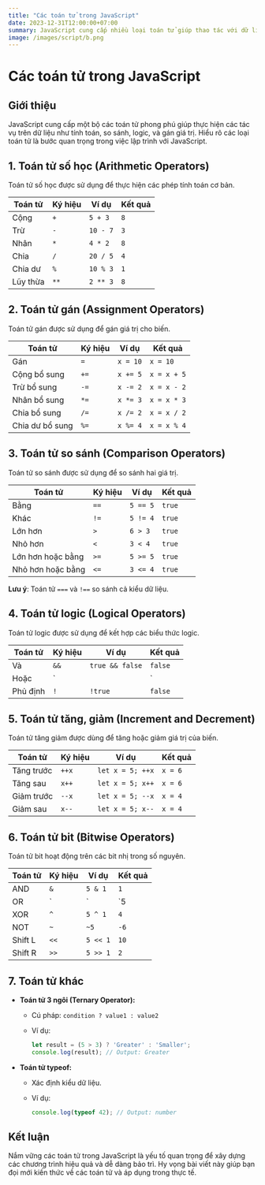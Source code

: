 ```yaml
---
title: "Các toán tử trong JavaScript"
date: 2023-12-31T12:00:00+07:00
summary: JavaScript cung cấp nhiều loại toán tử giúp thao tác với dữ liệu. Bài viết này sẽ tổng hợp các loại toán tử và cung cấp ví dụ minh họ.
image: /images/script/b.png
---
```


# Các toán tử trong JavaScript

## Giới thiệu
JavaScript cung cấp một bộ các toán tử phong phú giúp thực hiện các tác vụ trên dữ liệu như tính toán, so sánh, logic, và gán giá trị. Hiểu rõ các loại toán tử là bước quan trọng trong việc lập trình với JavaScript.


## **1. Toán tử số học (Arithmetic Operators)**
Toán tử số học được sử dụng để thực hiện các phép tính toán cơ bản.

| Toán tử | Ký hiệu | Ví dụ           | Kết quả |
|------------|---------|----------------|----------|
| Cộng      | `+`     | `5 + 3`        | `8`      |
| Trừ        | `-`     | `10 - 7`       | `3`      |
| Nhân       | `*`     | `4 * 2`        | `8`      |
| Chia       | `/`     | `20 / 5`       | `4`      |
| Chia dư    | `%`     | `10 % 3`       | `1`      |
| Lũy thừa  | `**`    | `2 ** 3`       | `8`      |


## **2. Toán tử gán (Assignment Operators)**
Toán tử gán được sử dụng để gán giá trị cho biến.

| Toán tử | Ký hiệu | Ví dụ           | Kết quả |
|------------|---------|----------------|----------|
| Gán        | `=`     | `x = 10`       | `x = 10` |
| Cộng bổ sung | `+=`    | `x += 5`       | `x = x + 5` |
| Trừ bổ sung  | `-=`    | `x -= 2`       | `x = x - 2` |
| Nhân bổ sung | `*=`    | `x *= 3`       | `x = x * 3` |
| Chia bổ sung  | `/=`    | `x /= 2`       | `x = x / 2` |
| Chia dư bổ sung | `%=`    | `x %= 4`       | `x = x % 4` |


## **3. Toán tử so sánh (Comparison Operators)**
Toán tử so sánh được sử dụng để so sánh hai giá trị.

| Toán tử          | Ký hiệu | Ví dụ        | Kết quả |
|--------------------|---------|---------------|----------|
| Bằng             | `==`    | `5 == 5`      | `true`   |
| Khác             | `!=`    | `5 != 4`      | `true`   |
| Lớn hơn         | `>`     | `6 > 3`       | `true`   |
| Nhỏ hơn         | `<`     | `3 < 4`       | `true`   |
| Lớn hơn hoặc bằng | `>=`    | `5 >= 5`      | `true`   |
| Nhỏ hơn hoặc bằng | `<=`    | `3 <= 4`      | `true`   |

 **Lưu ý**: Toán tử `===` và `!==` so sánh cả kiểu dữ liệu.


## **4. Toán tử logic (Logical Operators)**
Toán tử logic được sử dụng để kết hợp các biểu thức logic.

| Toán tử    | Ký hiệu | Ví dụ               | Kết quả |
|------------|---------|--------------------|----------|
| Và         | `&&`    | `true && false`   | `false`  |
| Hoặc      | `||`    | `true || false`   | `true`   |
| Phủ định  | `!`     | `!true`           | `false`  |


## **5. Toán tử tăng, giảm (Increment and Decrement)**
Toán tử tăng giảm được dùng để tăng hoặc giảm giá trị của biến.

| Toán tử     | Ký hiệu | Ví dụ     | Kết quả |
|-------------|---------|----------|----------|
| Tăng trước  | `++x`    | `let x = 5; ++x` | `x = 6`  |
| Tăng sau    | `x++`    | `let x = 5; x++` | `x = 6`  |
| Giảm trước  | `--x`    | `let x = 5; --x` | `x = 4`  |
| Giảm sau    | `x--`    | `let x = 5; x--` | `x = 4`  |


## **6. Toán tử bit (Bitwise Operators)**
Toán tử bit hoạt động trên các bit nhị trong số nguyên.

| Toán tử | Ký hiệu | Ví dụ          | Kết quả |
|----------|---------|---------------|----------|
| AND      | `&`     | `5 & 1`       | `1`      |
| OR       | `|`     | `5 | 1`       | `5`      |
| XOR      | `^`     | `5 ^ 1`       | `4`      |
| NOT      | `~`     | `~5`          | `-6`     |
| Shift L  | `<<`    | `5 << 1`      | `10`     |
| Shift R  | `>>`    | `5 >> 1`      | `2`      |


## **7. Toán tử khác**

- **Toán tử 3 ngôi (Ternary Operator):**

  - Cú pháp: `condition ? value1 : value2`
  - Ví dụ:

    ```javascript
    let result = (5 > 3) ? 'Greater' : 'Smaller';
    console.log(result); // Output: Greater
    ```

- **Toán tử typeof:**

  - Xác định kiểu dữ liệu.
  - Ví dụ:

    ```javascript
    console.log(typeof 42); // Output: number
    ```


## Kết luận
Nắm vững các toán tử trong JavaScript là yếu tố quan trọng để xây dựng các chương trình hiệu quả và dễ dàng bảo trì. Hy vọng bài viết này giúp bạn đọi mới kiến thức về các toán tử và áp dụng trong thực tế.
